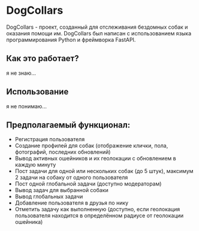 # DogCollars
DogCollars - проект, созданный для отслеживания бездомных собак и оказания помощи им. DogCollars был написан с использованием языка программирования Python и фреймворка FastAPI.
## Как это работает?
я не знаю...
## Использование
я не понимаю...
## Предполагаемый функционал:
  - Регистрация пользователя
  - Создание профилей для собак (отображение клички, пола, фотографий, последних обновлений)
  - Вывод активных ошейников и их геолокации с обновлением в каждую минуту
  - Пост задачи для одной или нескольких собак (до 5 штук), максимум 2 задачи на собаку от одного пользователя
  - Пост одной глобальной задачи (доступно модераторам)
  - Вывод задач для выбранной собаки
  - Вывод глобальных задачи
  - Добавление пользователя в друзья по нику
  - Отметить задачу как выполненную (доступно, если геолокация пользователя находится в определённом радиусе от геолокации ошейника)
